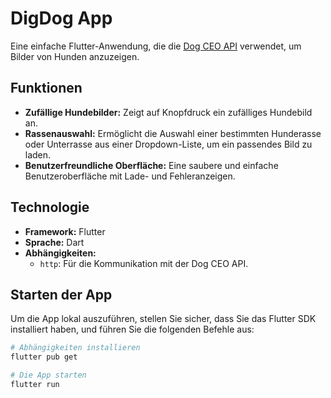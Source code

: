 # DigDog App

Eine einfache Flutter-Anwendung, die die [Dog CEO API](https://dog.ceo/dog-api/) verwendet, um Bilder von Hunden anzuzeigen.

## Funktionen

- **Zufällige Hundebilder:** Zeigt auf Knopfdruck ein zufälliges Hundebild an.
- **Rassenauswahl:** Ermöglicht die Auswahl einer bestimmten Hunderasse oder Unterrasse aus einer Dropdown-Liste, um ein passendes Bild zu laden.
- **Benutzerfreundliche Oberfläche:** Eine saubere und einfache Benutzeroberfläche mit Lade- und Fehleranzeigen.

## Technologie

- **Framework:** Flutter
- **Sprache:** Dart
- **Abhängigkeiten:**
  - `http`: Für die Kommunikation mit der Dog CEO API.

## Starten der App

Um die App lokal auszuführen, stellen Sie sicher, dass Sie das Flutter SDK installiert haben, und führen Sie die folgenden Befehle aus:

```bash
# Abhängigkeiten installieren
flutter pub get

# Die App starten
flutter run
```